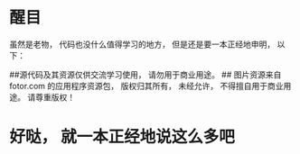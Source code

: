 ﻿# 醒目 #
虽然是老物， 代码也没什么值得学习的地方， 但是还是要一本正经地申明， 以下：

 ##源代码及其资源仅供交流学习使用， 请勿用于商业用途。 ##
图片资源来自 fotor.com 的应用程序资源包， 版权归其所有， 未经允许， 不得擅自用于商业用途。 请尊重版权！

# 好哒， 就一本正经地说这么多吧 #